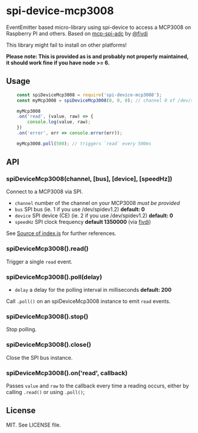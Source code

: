 # spi-device-mcp3008

EventEmitter based micro-library using spi-device to access a MCP3008 on Raspberry PI and others. Based on [mcp-spi-adc][1] by [@fivdi][2]

This library might fail to install on other platforms!

**Please note: This is provided as is and probably not properly maintained, it should work fine if you have node >= 6.**



## Usage

```js
    const spiDeviceMcp3008 = require('spi-device-mcp3008');
    const myMcp3008 = spiDeviceMcp3008(0, 0, 0); // channel 0 of /dev/spidev0.0

    myMcp3008
    .on('read', (value, raw) => {
        console.log(value, raw);
    })
    .on('error', err => console.error(err));

    myMcp3008.poll(500); // triggers `read` every 500ms
```

## API

### spiDeviceMcp3008(channel, [bus], [device], [speedHz])

Connect to a MCP3008 via SPI.

- `channel` number of the channel on your MCP3008 *must be provided*
- `bus` SPI bus (ie. 1 if you use /dev/spidev1.2) **default: 0**
- `device`  SPI device (CE) (ie. 2 if you use /dev/spidev1.2) **default: 0**
- `speedHz` SPI clock frequency **default 1350000** (via [fivdi][3])

See [Source of index.js](https://github.com/pichfl/spi-device-mcp3008/blob/master/index.js) for further references.


### spiDeviceMcp3008().read()

Trigger a single `read` event.


### spiDeviceMcp3008().poll(delay)

- `delay` a delay for the polling interval in milliseconds **default: 200**

Call `.poll()` on an spiDeviceMcp3008 instance to emit `read` events.


### spiDeviceMcp3008().stop()

Stop polling.


### spiDeviceMcp3008().close()

Close the SPI bus instance.


### spiDeviceMcp3008().on('read', callback)

Passes `value` and `raw` to the callback every time a reading occurs, either by calling `.read()` or using `.poll()`;




## License

MIT. See LICENSE file.


[1]: https://github.com/fivdi/mcp-spi-adc
[2]: https://github.com/fivdi
[3]: https://github.com/fivdi/mcp-spi-adc/blob/9befc01cc4806a1bf924e0acb31fc6505f9fdde4/mcp-spi-adc.js#L9
